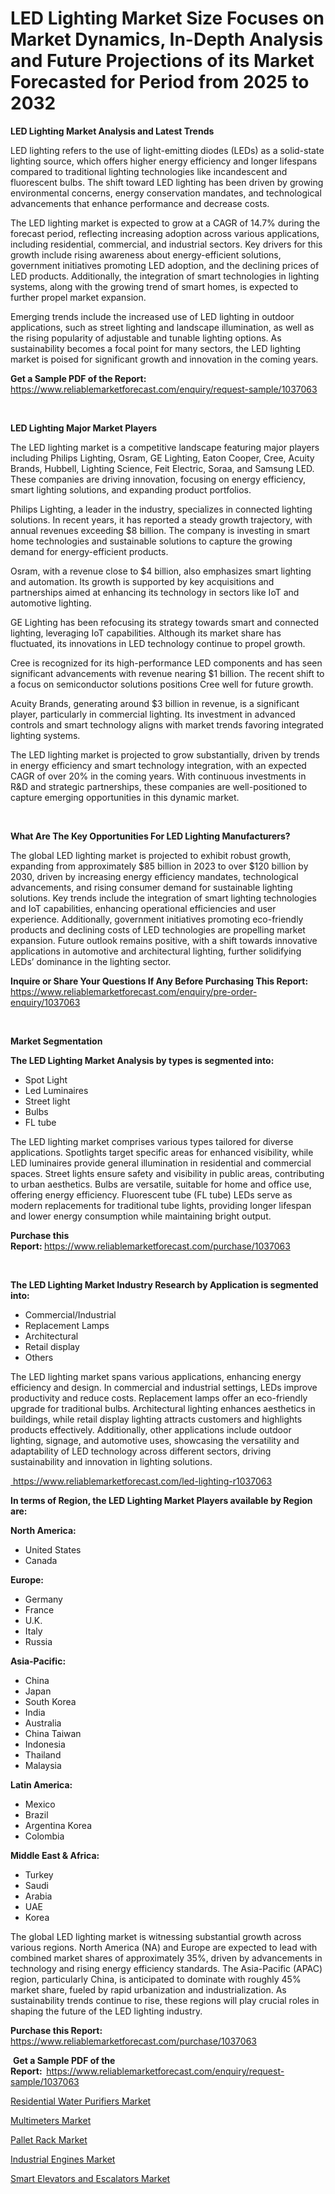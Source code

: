 <p><h1>LED Lighting Market Size Focuses on Market Dynamics, In-Depth Analysis and Future Projections of its Market Forecasted for Period from 2025 to 2032</h1></p><p><strong>LED Lighting Market Analysis and Latest Trends</strong></p>
<p><p>LED lighting refers to the use of light-emitting diodes (LEDs) as a solid-state lighting source, which offers higher energy efficiency and longer lifespans compared to traditional lighting technologies like incandescent and fluorescent bulbs. The shift toward LED lighting has been driven by growing environmental concerns, energy conservation mandates, and technological advancements that enhance performance and decrease costs.</p><p>The LED lighting market is expected to grow at a CAGR of 14.7% during the forecast period, reflecting increasing adoption across various applications, including residential, commercial, and industrial sectors. Key drivers for this growth include rising awareness about energy-efficient solutions, government initiatives promoting LED adoption, and the declining prices of LED products. Additionally, the integration of smart technologies in lighting systems, along with the growing trend of smart homes, is expected to further propel market expansion.</p><p>Emerging trends include the increased use of LED lighting in outdoor applications, such as street lighting and landscape illumination, as well as the rising popularity of adjustable and tunable lighting options. As sustainability becomes a focal point for many sectors, the LED lighting market is poised for significant growth and innovation in the coming years.</p></p>
<p><strong>Get a Sample PDF of the Report:&nbsp;</strong> <a href="https://www.reliablemarketforecast.com/enquiry/request-sample/1037063?utm_campaign=1998&utm_medium=2&utm_source=Github&utm_content=ia&utm_term=08042025&utm_id=led-lighting">https://www.reliablemarketforecast.com/enquiry/request-sample/1037063</a></p>
<p>&nbsp;</p>
<p><strong>LED Lighting Major Market Players</strong></p>
<p><p>The LED lighting market is a competitive landscape featuring major players including Philips Lighting, Osram, GE Lighting, Eaton Cooper, Cree, Acuity Brands, Hubbell, Lighting Science, Feit Electric, Soraa, and Samsung LED. These companies are driving innovation, focusing on energy efficiency, smart lighting solutions, and expanding product portfolios.</p><p>Philips Lighting, a leader in the industry, specializes in connected lighting solutions. In recent years, it has reported a steady growth trajectory, with annual revenues exceeding $8 billion. The company is investing in smart home technologies and sustainable solutions to capture the growing demand for energy-efficient products.</p><p>Osram, with a revenue close to $4 billion, also emphasizes smart lighting and automation. Its growth is supported by key acquisitions and partnerships aimed at enhancing its technology in sectors like IoT and automotive lighting.</p><p>GE Lighting has been refocusing its strategy towards smart and connected lighting, leveraging IoT capabilities. Although its market share has fluctuated, its innovations in LED technology continue to propel growth.</p><p>Cree is recognized for its high-performance LED components and has seen significant advancements with revenue nearing $1 billion. The recent shift to a focus on semiconductor solutions positions Cree well for future growth.</p><p>Acuity Brands, generating around $3 billion in revenue, is a significant player, particularly in commercial lighting. Its investment in advanced controls and smart technology aligns with market trends favoring integrated lighting systems.</p><p>The LED lighting market is projected to grow substantially, driven by trends in energy efficiency and smart technology integration, with an expected CAGR of over 20% in the coming years. With continuous investments in R&D and strategic partnerships, these companies are well-positioned to capture emerging opportunities in this dynamic market.</p></p>
<p>&nbsp;</p>
<p><strong>What Are The Key Opportunities For LED Lighting Manufacturers?</strong></p>
<p><p>The global LED lighting market is projected to exhibit robust growth, expanding from approximately $85 billion in 2023 to over $120 billion by 2030, driven by increasing energy efficiency mandates, technological advancements, and rising consumer demand for sustainable lighting solutions. Key trends include the integration of smart lighting technologies and IoT capabilities, enhancing operational efficiencies and user experience. Additionally, government initiatives promoting eco-friendly products and declining costs of LED technologies are propelling market expansion. Future outlook remains positive, with a shift towards innovative applications in automotive and architectural lighting, further solidifying LEDs’ dominance in the lighting sector.</p></p>
<p><strong>Inquire or Share Your Questions If Any Before Purchasing This Report:</strong> <a href="https://www.reliablemarketforecast.com/enquiry/pre-order-enquiry/1037063?utm_campaign=1998&utm_medium=2&utm_source=Github&utm_content=ia&utm_term=08042025&utm_id=led-lighting">https://www.reliablemarketforecast.com/enquiry/pre-order-enquiry/1037063</a></p>
<p>&nbsp;</p>
<p><strong>Market Segmentation</strong></p>
<p><strong>The LED Lighting Market Analysis by types is segmented into:</strong></p>
<p><ul><li>Spot Light</li><li>Led Luminaires</li><li>Street light</li><li>Bulbs</li><li>FL tube</li></ul></p>
<p><p>The LED lighting market comprises various types tailored for diverse applications. Spotlights target specific areas for enhanced visibility, while LED luminaires provide general illumination in residential and commercial spaces. Street lights ensure safety and visibility in public areas, contributing to urban aesthetics. Bulbs are versatile, suitable for home and office use, offering energy efficiency. Fluorescent tube (FL tube) LEDs serve as modern replacements for traditional tube lights, providing longer lifespan and lower energy consumption while maintaining bright output.</p></p>
<p><strong>Purchase this Report:&nbsp;</strong><a href="https://www.reliablemarketforecast.com/purchase/1037063?utm_campaign=1998&utm_medium=2&utm_source=Github&utm_content=ia&utm_term=08042025&utm_id=led-lighting">https://www.reliablemarketforecast.com/purchase/1037063</a></p>
<p>&nbsp;</p>
<p><strong>The LED Lighting Market Industry Research by Application is segmented into:</strong></p>
<p><ul><li>Commercial/Industrial</li><li>Replacement Lamps</li><li>Architectural</li><li>Retail display</li><li>Others</li></ul></p>
<p><p>The LED lighting market spans various applications, enhancing energy efficiency and design. In commercial and industrial settings, LEDs improve productivity and reduce costs. Replacement lamps offer an eco-friendly upgrade for traditional bulbs. Architectural lighting enhances aesthetics in buildings, while retail display lighting attracts customers and highlights products effectively. Additionally, other applications include outdoor lighting, signage, and automotive uses, showcasing the versatility and adaptability of LED technology across different sectors, driving sustainability and innovation in lighting solutions.</p></p>
<p><a href="https://www.reliablemarketforecast.com/led-lighting-r1037063?utm_campaign=1998&utm_medium=2&utm_source=Github&utm_content=ia&utm_term=08042025&utm_id=led-lighting">&nbsp;https://www.reliablemarketforecast.com/led-lighting-r1037063</a></p>
<p><strong>In terms of Region, the LED Lighting Market Players available by Region are:</strong></p>
<p>
    <p> <strong> North America: </strong>
        <ul>
            <li>United States</li>
            <li>Canada</li>
        </ul>
        </p> 
    <p> <strong> Europe: </strong>
        <ul>
            <li>Germany</li>
            <li>France</li>
            <li>U.K.</li>
            <li>Italy</li>
            <li>Russia</li>
        </ul>
        </p> 
    <p> <strong> Asia-Pacific: </strong>
        <ul>
            <li>China</li>
            <li>Japan</li>
            <li>South Korea</li>
            <li>India</li>
            <li>Australia</li>
            <li>China Taiwan</li>
            <li>Indonesia</li>
            <li>Thailand</li>
            <li>Malaysia</li>
        </ul>
        </p> 
    <p> <strong> Latin America: </strong>
        <ul>
            <li>Mexico</li>
            <li>Brazil</li>
            <li>Argentina Korea</li>
            <li>Colombia</li>
        </ul>
        </p> 
    <p> <strong> Middle East & Africa: </strong>
        <ul>
            <li>Turkey</li>
            <li>Saudi</li>
            <li>Arabia</li>
            <li>UAE</li>
            <li>Korea</li>
        </ul>
    </p>
    </p>
<p><p>The global LED lighting market is witnessing substantial growth across various regions. North America (NA) and Europe are expected to lead with combined market shares of approximately 35%, driven by advancements in technology and rising energy efficiency standards. The Asia-Pacific (APAC) region, particularly China, is anticipated to dominate with roughly 45% market share, fueled by rapid urbanization and industrialization. As sustainability trends continue to rise, these regions will play crucial roles in shaping the future of the LED lighting industry.</p></p>
<p><strong>Purchase this Report: </strong><a href="https://www.reliablemarketforecast.com/purchase/1037063?utm_campaign=1998&utm_medium=2&utm_source=Github&utm_content=ia&utm_term=08042025&utm_id=led-lighting">https://www.reliablemarketforecast.com/purchase/1037063</a></p>
<p>&nbsp;<strong>Get a Sample PDF of the Report:&nbsp;&nbsp;</strong><a href="https://www.reliablemarketforecast.com/enquiry/request-sample/1037063?utm_campaign=1998&utm_medium=2&utm_source=Github&utm_content=ia&utm_term=08042025&utm_id=led-lighting">https://www.reliablemarketforecast.com/enquiry/request-sample/1037063</a></p>
<p><strong></strong></p>
<p><p><a href="https://github.com/memorirummy/Market-Research-Report-List-1/blob/main/residential-water-purifiers-market.md?utm_campaign=1998&utm_medium=2&utm_source=Github&utm_content=ia&utm_term=08042025&utm_id=led-lighting">Residential Water Purifiers Market</a></p><p><a href="https://github.com/jaquelynhasenaue8/Market-Research-Report-List-1/blob/main/multimeters-market.md?utm_campaign=1998&utm_medium=2&utm_source=Github&utm_content=ia&utm_term=08042025&utm_id=led-lighting">Multimeters Market</a></p><p><a href="https://github.com/xanaanenkaly/Market-Research-Report-List-1/blob/main/pallet-rack-market.md?utm_campaign=1998&utm_medium=2&utm_source=Github&utm_content=ia&utm_term=08042025&utm_id=led-lighting">Pallet Rack Market</a></p><p><a href="https://github.com/arvelm4nthig/Market-Research-Report-List-1/blob/main/industrial-engines-market.md?utm_campaign=1998&utm_medium=2&utm_source=Github&utm_content=ia&utm_term=08042025&utm_id=led-lighting">Industrial Engines Market</a></p><p><a href="https://github.com/alasmyayock/Market-Research-Report-List-1/blob/main/smart-elevators-and-escalators-market.md?utm_campaign=1998&utm_medium=2&utm_source=Github&utm_content=ia&utm_term=08042025&utm_id=led-lighting">Smart Elevators and Escalators Market</a></p></p>